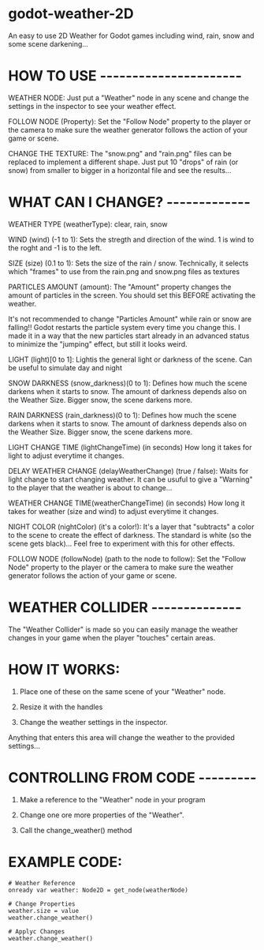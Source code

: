 # godot-weather-2D
An easy to use 2D Weather for Godot games including wind, rain, snow and some scene darkening...



# HOW TO USE ----------------------

WEATHER NODE: Just put a "Weather" node in any scene and change the settings in the inspector to see your weather effect.

FOLLOW NODE (Property): Set the "Follow Node" property to the player or the camera to make sure the weather generator follows the action of your game or scene.

CHANGE THE TEXTURE: The "snow.png" and "rain.png" files can be replaced to implement a different shape. Just put 10 "drops" of rain (or snow) from smaller to bigger in a horizontal file and see the results...



# WHAT CAN I CHANGE? -------------

WEATHER TYPE (weatherType): clear, rain, snow

WIND (wind) (-1 to 1):
Sets the stregth and direction of the wind. 1 is wind to the roght and -1 is to the left.

SIZE (size) (0.1 to 1):
Sets the size of the rain / snow. Technically, it selects which "frames" to use from the rain.png and snow.png files as textures 

PARTICLES AMOUNT (amount):
The "Amount" property changes the amount of particles in the screen. You should set this BEFORE activating the weather.

It's not recommended to change "Particles Amount" while rain or snow are falling!!  Godot restarts the particle system every time you change this. I made it in a way that the new particles start already in an advanced status to minimize the "jumping" effect, but still it looks weird.

LIGHT (light)[0 to 1]:
Lightis the general light or darkness of the scene. Can be useful to simulate day and night

SNOW DARKNESS (snow_darkness)(0 to 1):
Defines how much the scene darkens when it starts to snow. The amount of darkness depends also on the Weather Size. Bigger snow, the scene darkens more.

RAIN DARKNESS (rain_darkness)(0 to 1):
Defines how much the scene darkens when it starts to snow. The amount of darkness depends also on the Weather Size. Bigger snow, the scene darkens more.

LIGHT CHANGE TIME (lightChangeTime) (in seconds) How long it takes for light to adjust everytime it changes.

DELAY WEATHER CHANGE (delayWeatherChange) (true / false): Waits for light change to start changing weather. It can be usuful to give a "Warning" to the player that the weather is about to change...

WEATHER CHANGE TIME(weatherChangeTime) (in seconds) How long it takes for weather (size and wind) to adjust everytime it changes.

NIGHT COLOR (nightColor) (it's a color!): It's a layer that "subtracts" a color to the scene to create the effect of darkness. The standard is white (so the scene gets black)... Feel free to experiment with this for other effects.

FOLLOW NODE (followNode) (path to the node to follow): Set the "Follow Node" property to the player or the camera to make sure the weather generator follows the action of your game or scene.



# WEATHER COLLIDER --------------

The "Weather Collider" is made so you can easily manage the weather changes in your game when the player "touches" certain areas.

# HOW IT WORKS:

1. Place one of these on the same scene of your "Weather" node.

2. Resize it with the handles

3. Change the weather settings in the inspector.

Anything that enters this area will change the weather to the provided settings...



# CONTROLLING FROM CODE ---------

1. Make a reference to the "Weather" node in your program

2. Change one ore more properties of the "Weather".

3. Call the change_weather() method



# EXAMPLE CODE:

```
# Weather Reference
onready var weather: Node2D = get_node(weatherNode)

# Change Properties
weather.size = value
weather.change_weather()

# Applyc Changes
weather.change_weather()
```
